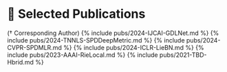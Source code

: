 # 📝 Selected Publications 
(† Corresponding Author) 
{% include pubs/2024-IJCAI-GDLNet.md %}
{% include pubs/2024-TNNLS-SPDDeepMetric.md %}
{% include pubs/2024-CVPR-SPDMLR.md %}
{% include pubs/2024-ICLR-LieBN.md %}
{% include pubs/2023-AAAI-RieLocal.md %}
{% include pubs/2021-TBD-Hbrid.md %}
